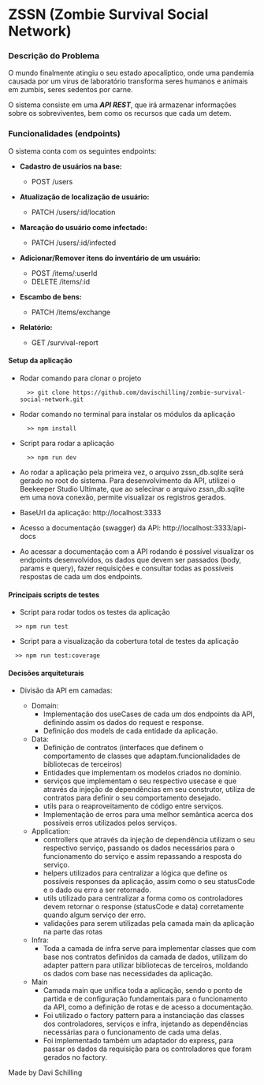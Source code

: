 # ZSSN (Zombie Survival Social Network)

### Descrição do Problema

O mundo finalmente atingiu o seu estado apocalíptico, onde uma pandemia causada por um virus de laboratório transforma seres humanos e animais em zumbis, seres sedentos por carne.

O sistema consiste em uma ***API REST***, que irá armazenar informações sobre os sobreviventes, bem como os recursos que cada um detem.

### Funcionalidades (endpoints)

O sistema conta com os seguintes endpoints:

- **Cadastro de usuários na base:**
  - POST /users

- **Atualização de localização de usuário:**
  - PATCH /users/:id/location

- **Marcação do usuário como infectado:**
  - PATCH /users/:id/infected

- **Adicionar/Remover itens do inventário de um usuário:**
  - POST /items/:userId
  - DELETE /items/:id

- **Escambo de bens:**
  - PATCH /items/exchange

- **Relatório:**
  - GET /survival-report

#### Setup da aplicação

  - Rodar comando para clonar o projeto
    ```
      >> git clone https://github.com/davischilling/zombie-survival-social-network.git
    ```
  - Rodar comando no terminal para instalar os módulos da aplicação
    ```
      >> npm install
    ```
  - Script para rodar a aplicação
    ```
      >> npm run dev
    ```
  - Ao rodar a aplicação pela primeira vez, o arquivo zssn_db.sqlite será gerado no root do sistema. Para desenvolvimento da API, utilizei o Beekeeper Studio Ultimate, que ao selecinar o arquivo zssn_db.sqlite em uma nova conexão, permite visualizar os registros gerados.

  - BaseUrl da aplicação: http://localhost:3333

  - Acesso a documentação (swagger) da API: http://localhost:3333/api-docs

  - Ao acessar a documentação com a API rodando é possível visualizar os endpoints desenvolvidos, os dados que devem ser passados (body, params e query), fazer requisições e consultar todas as possíveis respostas de cada um dos endpoints.

#### Principais scripts de testes
  - Script para rodar todos os testes da aplicação
  ```
    >> npm run test
  ```
  - Script para a visualização da cobertura total de testes da aplicação
  ```
    >> npm run test:coverage
  ```

#### Decisões arquiteturais

  - Divisão da API em camadas:

    - Domain:
      - Implementação dos useCases de cada um dos endpoints da API, definindo assim os dados do request e response.
      - Definição dos models de cada entidade da aplicação.
    - Data:
      - Definição de contratos (interfaces que definem o comportamento de classes que adaptam.funcionalidades de bibliotecas de terceiros)
      - Entidades que implementam os modelos criados no domínio.
      - serviços que implementam o seu respectivo usecase e que através da injeção de dependências em seu construtor, utiliza de contratos para definir o seu comportamento desejado.
      - utils para o reaproveitamento de código entre serviços.
      - Implementação de erros para uma melhor semântica acerca dos possíveis erros utilizados pelos serviços.
    - Application:
      - controllers que através da injeção de dependência utilizam o seu respectivo serviço, passando os dados necessários para o funcionamento do serviço e assim repassando a resposta do serviço.
      - helpers utilizados para centralizar a lógica que define os possíveis responses da aplicação, assim como o seu statusCode e o dado ou erro a ser retornado.
      - utils utilizado para centralizar a forma como os controladores devem retornar o response  (statusCode e data) corretamente quando algum serviço der erro.
      - validações para serem utilizadas pela camada main da aplicação na parte das rotas
    - Infra:
      - Toda a camada de infra serve para implementar classes que com base nos contratos definidos da camada de dados, utilizam do adapter pattern  para utilizar bibliotecas de terceiros, moldando os dados com base nas necessidades da aplicação.
    - Main
      - Camada main que unifica toda a aplicação, sendo o ponto de partida e de configuração fundamentais para o funcionamento da API, como a definição de rotas e de acesso a documentação.
      - Foi utilizado o factory pattern para a instanciação das classes dos controladores, serviços e infra, injetando as dependências necessárias para o funcionamento de cada uma delas.
      - Foi implementado também um adaptador do express, para passar os dados da requisição para os controladores que foram gerados no factory.

Made by Davi Schilling